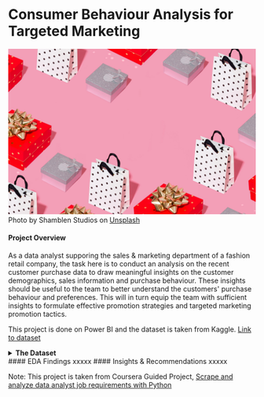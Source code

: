 # Consumer Behaviour Analysis for Targeted Marketing
![cover image](https://github.com/Amandazhou04/Consumer-Behaviour-Analysis/blob/main/Cover.jpg)
Photo by Shamblen Studios on <a href="https://unsplash.com/photos/assorted-color-gift-boxes-F52I5BtDuhY?utm_content=creditCopyText&utm_medium=referral&utm_source=unsplash">Unsplash</a>
      
#### Project Overview  

As a data analyst supporing the sales & marketing department of a fashion retail company, the task here is to conduct an analysis on the recent customer purchase data to draw meaningful insights on the customer demographics, sales information and purchase behaviour. These insights should be useful to the team to better understand the customers' purchase behaviour and preferences. This will in turn equip the team with sufficient insights to formulate effective promotion strategies and targeted marketing promotion tactics.  

This project is done on Power BI and the dataset is taken from Kaggle. [Link to dataset](https://www.kaggle.com/datasets/zeesolver/consumer-behavior-and-shopping-habits-dataset/data)  

<details>
<summary><b>The Dataset</b></summary>
This dataset includes demographic information, purchase history, product preferences, and preferred shopping channels (online or offline). 
It constains 18 columns, 3900 records and includes the following attributes:

- Customer ID: A unique identifier assigned to each individual customer, facilitating tracking and analysis of their shopping behavior over time.
- Age: The age of the customer, providing demographic information for segmentation and targeted marketing strategies.
- Gender: The gender identification of the customer, a key demographic variable influencing product preferences and purchasing patterns.
- Item Purchased: The specific product or item selected by the customer during the transaction.
- Category: The broad classification or group to which the purchased item belongs (e.g., clothing, electronics, groceries).
- Purchase Amount (USD): The monetary value of the transaction, denoted in United States Dollars (USD), indicates the cost of the purchased item(s).
- Location: The geographical location where the purchase was made, offering insights into regional preferences and market trends.
- Size: The size specification (if applicable) of the purchased item, relevant for apparel, footwear, and certain consumer goods.
- Color: The color variant or choice associated with the purchased item, influencing customer preferences and product availability.
- Season: The seasonal relevance of the purchased item (e.g., spring, summer, fall, winter), impacting inventory management and marketing strategies.
- Review Rating: A numerical or qualitative assessment provided by the customer regarding their satisfaction with the purchased item.
- Subscription Status: Indicates whether the customer has opted for a subscription service, offering insights into their level of loyalty and potential for recurring revenue.
- Shipping Type: Specifies the method used to deliver the purchased item (e.g., standard shipping, express delivery), influencing delivery times and costs.
- Discount Applied: Indicates if any promotional discounts were applied to the purchase, shedding light on price sensitivity and promotion effectiveness.
- Promo Code Used: Notes whether a promotional code or coupon was utilized during the transaction, aiding in the evaluation of marketing campaign success.
- Previous Purchases: Provides information on the number or frequency of prior purchases made by the customer, contributing to customer segmentation and retention strategies.
- Payment Method: Specifies the mode of payment employed by the customer (e.g., credit card, cash), offering insights into preferred payment options.
- Frequency of Purchases: Indicates how often the customer engages in purchasing activities, a critical metric for assessing customer loyalty and lifetime value.

</details>
#### EDA Findings
xxxxx  
#### Insights & Recommendations
xxxxx


Note: 
This project is taken from Coursera Guided Project, [Scrape and analyze data analyst job requirements with Python](https://www.coursera.org/learn/scrape-job-postings-data-analyst/home/welcome)

